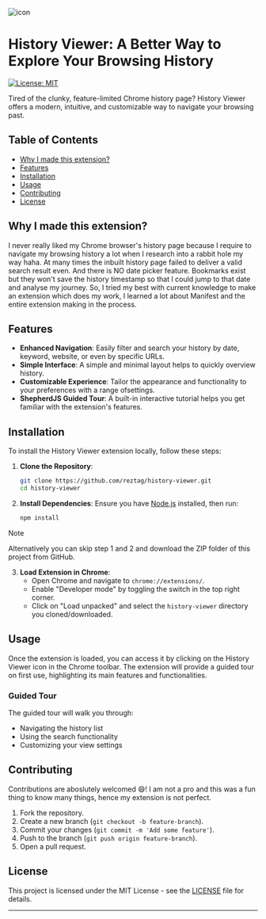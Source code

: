 ![icon](https://github.com/reztag/history-viewer/assets/107931002/186f636a-71b8-4b80-ad56-534656e7037b)

# History Viewer: A Better Way to Explore Your Browsing History

[![License: MIT](https://img.shields.io/badge/License-MIT-yellow.svg)](https://opensource.org/licenses/MIT)

Tired of the clunky, feature-limited Chrome history page? History Viewer offers a modern, intuitive, and customizable way to navigate your browsing past.

## Table of Contents

- [Why I made this extension?](#why-i-made-this-extension)
- [Features](#features)
- [Installation](#installation)
- [Usage](#usage)
- [Contributing](#contributing)
- [License](#license)

## Why I made this extension?
I never really liked my Chrome browser's history page because I require to navigate my browsing history a lot when I research into a rabbit hole my way haha. At many times the inbuilt history page failed to deliver a valid search result even. And there is NO date picker feature. Bookmarks exist but they won't save the history timestamp so that I could jump to that date and analyse my journey.
So, I tried my best with current knowledge to make an extension which does my work, I learned a lot about Manifest and the entire extension making in the process.

## Features
- **Enhanced Navigation**: Easily filter and search your history by date, keyword, website, or even by specific URLs.
- **Simple Interface**: A simple and minimal layout helps to quickly overview history.
- **Customizable Experience**: Tailor the appearance and functionality to your preferences with a range ofsettings.
- **ShepherdJS Guided Tour**: A built-in interactive tutorial helps you get familiar with the extension's features.

## Installation

To install the History Viewer extension locally, follow these steps:

1. **Clone the Repository**:
    ```bash
    git clone https://github.com/reztag/history-viewer.git
    cd history-viewer
    ```

2. **Install Dependencies**:
    Ensure you have [Node.js](https://nodejs.org/) installed, then run:
    ```bash
    npm install
    ```
    
> [!NOTE]  
> Alternatively you can skip step 1 and 2 and download the ZIP folder of this project from GitHub.

3. **Load Extension in Chrome**:
    - Open Chrome and navigate to `chrome://extensions/`.
    - Enable "Developer mode" by toggling the switch in the top right corner.
    - Click on "Load unpacked" and select the `history-viewer` directory you cloned/downloaded.

## Usage

Once the extension is loaded, you can access it by clicking on the History Viewer icon in the Chrome toolbar. The extension will provide a guided tour on first use, highlighting its main features and functionalities.

### Guided Tour

The guided tour will walk you through:
- Navigating the history list
- Using the search functionality
- Customizing your view settings

## Contributing
Contributions are aboslutely welcomed 😄! I am not a pro and this was a fun thing to know many things, hence my extension is not perfect.

1. Fork the repository.
2. Create a new branch (`git checkout -b feature-branch`).
3. Commit your changes (`git commit -m 'Add some feature'`).
4. Push to the branch (`git push origin feature-branch`).
5. Open a pull request.

## License

This project is licensed under the MIT License - see the [LICENSE](LICENSE) file for details.

---

